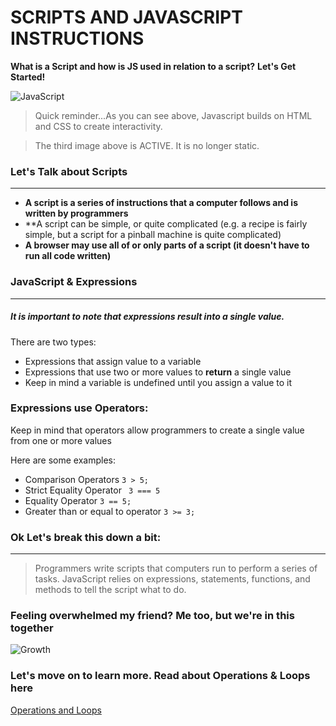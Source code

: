 # SCRIPTS AND JAVASCRIPT INSTRUCTIONS
**What is a Script and how is JS used in relation to a script?** **Let's Get Started!**

![JavaScript](https://media.giphy.com/media/fuJPZBIIqzbt1kAYVc/giphy.gif)

> Quick reminder...As you can see above, Javascript builds on HTML and CSS to create interactivity. 

> The third image above is ACTIVE. It is no longer static.

### Let's Talk about Scripts
--------------------------

*  **A script is a series of instructions that a computer follows and is written by programmers**
*  **A script can be simple, or quite complicated (e.g. a recipe is fairly simple, but a script for a pinball machine is quite complicated)
*  **A browser may use all of or only parts of a script (it doesn't have to run all code written)**


### JavaScript & Expressions
----------------------------
##### It is important to note that expressions result into a single value. 
There are two types:

* Expressions that assign value to a variable
* Expressions that use two or more values to **return** a single value
* Keep in mind a variable is undefined until you assign a value to it


### Expressions use Operators:
Keep in mind that operators allow programmers to create a single value from one or more values

Here are some examples:
* Comparison Operators ``` 3 > 5; ```
* Strict Equality Operator ``` 3 === 5```
* Equality Operator ``` 3 == 5; ```
* Greater than or equal to operator ``` 3 >= 3; ```

### Ok Let's break this down a bit:
------------------------
> Programmers write scripts that computers run to perform a series of tasks.
> JavaScript relies on expressions, statements, functions, and methods to tell the script what to do.

### Feeling overwhelmed my friend? Me too, but we're in this together

![Growth](https://media.giphy.com/media/24FVIYV226vScTh3Sn/giphy.gif)

### Let's move on to learn more. Read about Operations & Loops here

[Operations and Loops](https://rivad2.github.io/reading-notes/opsandloops.html)
